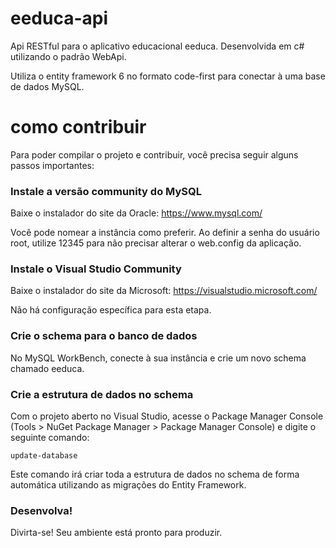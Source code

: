 # eeduca-api
Api RESTful para o aplicativo educacional eeduca. Desenvolvida em c# utilizando o padrão WebApi.

Utiliza o entity framework 6 no formato code-first para conectar à uma base de dados MySQL.

# como contribuir
Para poder compilar o projeto e contribuir, você precisa seguir alguns passos importantes:

### Instale a versão community do MySQL
Baixe o instalador do site da Oracle: https://www.mysql.com/
 
Você pode nomear a instância como preferir. Ao definir a senha do usuário root, utilize 12345 para não precisar alterar o web.config da aplicação.

### Instale o Visual Studio Community
Baixe o instalador do site da Microsoft: https://visualstudio.microsoft.com/

Não há configuração específica para esta etapa.

### Crie o schema para o banco de dados
No MySQL WorkBench, conecte à sua instância e crie um novo schema chamado eeduca.

### Crie a estrutura de dados no schema
Com o projeto aberto no Visual Studio, acesse o Package Manager Console (Tools > NuGet Package Manager > Package Manager Console) e digite o seguinte comando: 

```
update-database
```

Este comando irá criar toda a estrutura de dados no schema de forma automática utilizando as migrações do Entity Framework.

### Desenvolva!
Divirta-se! Seu ambiente está pronto para produzir.